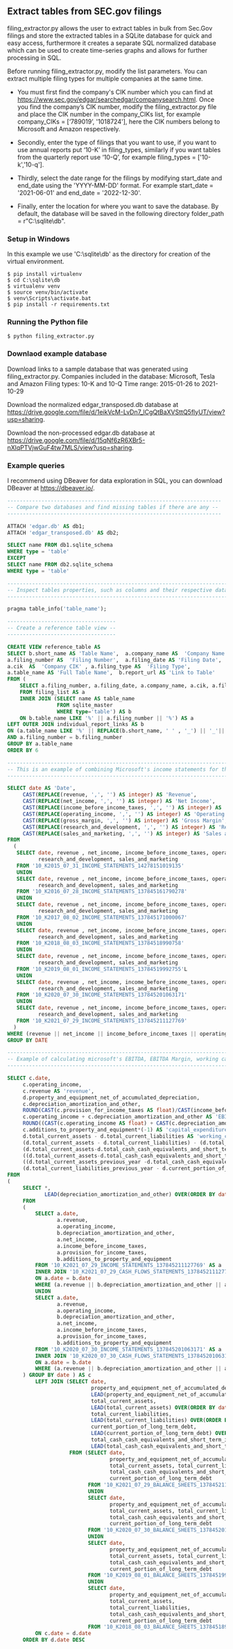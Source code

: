 ## Extract tables from SEC.gov filings

filing_extractor.py allows the user to extract tables in bulk from Sec.Gov filings and store the extracted tables in a SQLite database for quick and easy access, furthermore it creates a separate SQL normalized database which can be used to create time-series graphs and allows for further processing in SQL. 

Before running filing_extractor.py,  modify the list parameters. You can extract multiple filing types for multiple companies at the same time. 

- You must first find the company's CIK number which you can find at https://www.sec.gov/edgar/searchedgar/companysearch.html. Once you find the company’s CIK number, modify the filing_extractor.py file and place the CIK number in the company_CIKs list, for example company_CIKs = [‘789019’, '1018724'],  here the CIK numbers belong to Microsoft and Amazon respectively. 

- Secondly, enter the type of filings that you want to use, if you want to use annual reports  put  ‘10-K’ in filing_types, similarly if you want tables from the quarterly report use ‘10-Q’, for example filing_types = ['10-k','10-q'].

- Thirdly, select the date range for the filings by modifying start_date and end_date using the 'YYYY-MM-DD' format. For example start_date = '2021-06-01' and end_date = '2022-12-30'.
 
- Finally, enter the location for where you want to save the database. By default, the database will be saved in the following directory folder_path = r"C:\sqlite\db".

### Setup in Windows 

In this example we use 'C:\sqlite\db' as the directory for creation of the virtual environment. 

    $ pip install virtualenv
    $ cd C:\sqlite\db
    $ virtualenv venv
    $ source venv/bin/activate
    $ venv\Scripts\activate.bat
    $ pip install -r requirements.txt
    
### Running the Python file

    $ python filing_extractor.py
    
### Downlaod example database

Download links to a sample database that was generated using filing_extractor.py. 
Companies included in the database: Microsoft, Tesla and Amazon
Filing types: 10-K and 10-Q
Time range: 2015-01-26 to 2021-10-29

Download the normalized edgar_transposed.db database at https://drive.google.com/file/d/1eikVcM-LvDn7_lCgQtBaXVSttQ5flyUT/view?usp=sharing.

Download the non-processed edgar.db database at https://drive.google.com/file/d/15qNf6zR6XBr5-nXlqPTVjwGuF4tw7MLS/view?usp=sharing.
    
### Example queries

I recommend using DBeaver for data exploration in SQL, you can download DBeaver at https://dbeaver.io/.

  ```SQL
  ---------------------------------------------------------------------
  -- Compare two databases and find missing tables if there are any --
  ---------------------------------------------------------------------
  
ATTACH 'edgar.db' AS db1;
ATTACH 'edgar_transposed.db' AS db2;

SELECT name FROM db1.sqlite_schema
WHERE type = 'table'
EXCEPT
SELECT name FROM db2.sqlite_schema
WHERE type = 'table'

--------------------------------------------------------------------------------
-- Inspect tables properties, such as columns and their respective data types --
--------------------------------------------------------------------------------

pragma table_info('table_name');

-----------------------------------
-- Create a reference table view --
-----------------------------------

CREATE VIEW reference_table AS
SELECT b.short_name AS 'Table Name',  a.company_name AS  'Company Name' ,
a.filing_number AS  'Filing Number',  a.filing_date AS 'Filing Date',
a.cik  AS  'Company CIK' , a.filing_type AS  'Filing Type',
a.table_name AS 'Full Table Name',  b.report_url AS 'Link to Table'
FROM (
      SELECT a.filing_number, a.filing_date, a.company_name, a.cik, a.filing_type, b.table_name
      FROM filing_list AS a
      INNER JOIN (SELECT name AS table_name
                  FROM sqlite_master
                  WHERE type='table') AS b
      ON b.table_name LIKE '%' || a.filing_number || '%') AS a
LEFT OUTER JOIN individual_report_links AS b
ON (a.table_name LIKE '%' || REPLACE(b.short_name, ' ' , '_') || '_'||  b.filing_number|| '%')
AND a.filing_number = b.filing_number
GROUP BY a.table_name
ORDER BY 6

--------------------------------------------------------------------------------------------------------------------------------
-- This is an example of combining Microsoft's income statements for the past 9 years and converting data types (if necessary)--
--------------------------------------------------------------------------------------------------------------------------------

SELECT date AS 'Date',
       CAST(REPLACE(revenue, ',', '') AS integer) AS 'Revenue',
       CAST(REPLACE(net_income, ',', '') AS integer) AS 'Net Income',
       CAST(REPLACE(income_before_income_taxes, ',', '') AS integer) AS 'Income Before Income Taxes',
       CAST(REPLACE(operating_income, ',', '') AS integer) AS 'Operating Income',
       CAST(REPLACE(gross_margin, ',', '') AS integer) AS 'Gross Margin',
       CAST(REPLACE(research_and_development, ',', '') AS integer) AS 'Research and Development',
       CAST(REPLACE(sales_and_marketing, ',', '') AS integer) AS 'Sales and Marketing'
FROM
    (
     SELECT date, revenue , net_income, income_before_income_taxes, operating_income, gross_margin, 
            research_and_development, sales_and_marketing
     FROM '10_K2015_07_31_INCOME_STATEMENTS_14278151019135'
     UNION
     SELECT date, revenue , net_income, income_before_income_taxes, operating_income, gross_margin, 
            research_and_development, sales_and_marketing
     FROM '10_K2016_07_28_INCOME_STATEMENTS_137845161790278'
     UNION
     SELECT date, revenue , net_income, income_before_income_taxes, operating_income, gross_margin, 
            research_and_development, sales_and_marketing
     FROM '10_K2017_08_02_INCOME_STATEMENTS_137845171000067'
     UNION
     SELECT date, revenue , net_income, income_before_income_taxes, operating_income, gross_margin, 
            research_and_development, sales_and_marketing
     FROM '10_K2018_08_03_INCOME_STATEMENTS_13784518990758'
     UNION
     SELECT date, revenue , net_income, income_before_income_taxes, operating_income, gross_margin, 
            research_and_development, sales_and_marketing
     FROM '10_K2019_08_01_INCOME_STATEMENTS_13784519992755'L
     UNION
     SELECT date, revenue , net_income, income_before_income_taxes, operating_income, gross_margin, 
            research_and_development, sales_and_marketing
     FROM '10_K2020_07_30_INCOME_STATEMENTS_137845201063171'
     UNION
     SELECT date, revenue , net_income, income_before_income_taxes, operating_income, gross_margin,
            research_and_development, sales_and_marketing
     FROM '10_K2021_07_29_INCOME_STATEMENTS_137845211127769'
    )
WHERE (revenue || net_income || income_before_income_taxes || operating_income || gross_margin || research_and_development || sales_and_marketing ) IS NOT NULL
GROUP BY DATE

---------------------------------------------------------------------------------------------------------------
-- Example of calculating microsoft's EBITDA, EBITDA Margin, working capital, change in cash working capital --
---------------------------------------------------------------------------------------------------------------

SELECT c.date, 
       c.operating_income, 
       c.revenue AS 'revenue',
       d.property_and_equipment_net_of_accumulated_depreciation,
       c.depreciation_amortization_and_other,
       ROUND(CAST(c.provision_for_income_taxes AS float)/CAST(income_before_income_taxes AS float) * 100 ,2) AS 'annual_effective_tax_rate',
       c.operating_income + c.depreciation_amortization_and_other AS 'EBITDA',
       ROUND((CAST(c.operating_income AS float) + CAST(c.depreciation_amortization_and_other AS float))/CAST(c.revenue AS float),2) * 100 AS 'EBITDA_Margin ',
       c.additions_to_property_and_equipment*(-1) AS 'capital_expenditure',
       d.total_current_assets - d.total_current_liabilities AS 'working_capital',
       (d.total_current_assets - d.total_current_liabilities) - (d.total_current_assets_previous_year - d.total_current_liabilities_previous_year) AS 'change_in_working_capital',
       (d.total_current_assets-d.total_cash_cash_equivalents_and_short_term_investments) - (d.total_current_liabilities-current_portion_of_long_term_debt) AS 'non_cash_working_capital',
       ((d.total_current_assets-d.total_cash_cash_equivalents_and_short_term_investments) - (d.total_current_liabilities-current_portion_of_long_term_debt))-
       ((d.total_current_assets_previous_year -d.total_cash_cash_equivalents_and_short_term_investments_previous_year) - 
       (d.total_current_liabilities_previous_year - d.current_portion_of_long_term_debt_previous_year)) AS 'change_in_non_cash_working_capital'
FROM
(
       SELECT *,
              LEAD(depreciation_amortization_and_other) OVER(ORDER BY date DESC) AS 'depreciation_amortization_and_other_previous_year'
       FROM 
       (
           SELECT a.date, 
                  a.revenue,
                  a.operating_income, 
                  b.depreciation_amortization_and_other,
                  a.net_income, 
                  a.income_before_income_taxes,
                  a.provision_for_income_taxes,
                  b.additions_to_property_and_equipment
           FROM '10_K2021_07_29_INCOME_STATEMENTS_137845211127769' AS a
           INNER JOIN '10_K2021_07_29_CASH_FLOWS_STATEMENTS_137845211127769' AS b
           ON a.date = b.date
           WHERE (a.revenue || b.depreciation_amortization_and_other || a.operating_income) IS NOT NULL 
           UNION
           SELECT a.date, 
                  a.revenue,
                  a.operating_income, 
                  b.depreciation_amortization_and_other,
                  a.net_income,
                  a.income_before_income_taxes,
                  a.provision_for_income_taxes,
                  b.additions_to_property_and_equipment
           FROM '10_K2020_07_30_INCOME_STATEMENTS_137845201063171' AS a
           INNER JOIN '10_K2020_07_30_CASH_FLOWS_STATEMENTS_137845201063171' AS b
           ON a.date = b.date
           WHERE (a.revenue || b.depreciation_amortization_and_other || a.operating_income) IS NOT NULL
       ) GROUP BY date ) AS c
           LEFT JOIN (SELECT date,     
                             property_and_equipment_net_of_accumulated_depreciation,
                             LEAD(property_and_equipment_net_of_accumulated_depreciation) OVER(ORDER BY date DESC) AS 'property_and_equipment_net_of_accumulated_depreciation_previous_year',
                             total_current_assets, 
                             LEAD(total_current_assets) OVER(ORDER BY date DESC) AS 'total_current_assets_previous_year',
                             total_current_liabilities,
                             LEAD(total_current_liabilities) OVER(ORDER BY date DESC) AS 'total_current_liabilities_previous_year',
                             current_portion_of_long_term_debt, 
                             LEAD(current_portion_of_long_term_debt) OVER(ORDER BY date DESC) AS 'current_portion_of_long_term_debt_previous_year',
                             total_cash_cash_equivalents_and_short_term_investments,
                             LEAD(total_cash_cash_equivalents_and_short_term_investments) OVER(ORDER BY date DESC) AS 'total_cash_cash_equivalents_and_short_term_investments_previous_year'                
                      FROM (SELECT date, 
                                   property_and_equipment_net_of_accumulated_depreciation_of_51_351_and_43_197 AS 'property_and_equipment_net_of_accumulated_depreciation', 
                                   total_current_assets, total_current_liabilities, 
                                   total_cash_cash_equivalents_and_short_term_investments, 
                                   current_portion_of_long_term_debt
                            FROM '10_K2021_07_29_BALANCE_SHEETS_137845211127769' 
                            UNION
                            SELECT date, 
                                   property_and_equipment_net_of_accumulated_depreciation_of_43_197_and_35_330 AS 'property_and_equipment_net_of_accumulated_depreciation', 
                                   total_current_assets, total_current_liabilities, 
                                   total_cash_cash_equivalents_and_short_term_investments, 
                                   current_portion_of_long_term_debt
                            FROM '10_K2020_07_30_BALANCE_SHEETS_137845201063171'
                            UNION 
                            SELECT date, 
                                   property_and_equipment_net_of_accumulated_depreciation_of_35_330_and_29_223 AS 'property_and_equipment_net_of_accumulated_depreciation', 
                                   total_current_assets, total_current_liabilities, 
                                   total_cash_cash_equivalents_and_short_term_investments, 
                                   current_portion_of_long_term_debt
                            FROM '10_K2019_08_01_BALANCE_SHEETS_13784519992755' 
                            UNION 
                            SELECT date, 
                                   property_and_equipment_net_of_accumulated_depreciation_of_29_223_and_24_179 AS 'property_and_equipment_net_of_accumulated_depreciation',
                                   total_current_assets, 
                                   total_current_liabilities, 
                                   total_cash_cash_equivalents_and_short_term_investments, 
                                   current_portion_of_long_term_debt
                            FROM '10_K2018_08_03_BALANCE_SHEETS_13784518990758' )) AS d
           ON c.date = d.date
       ORDER BY d.date DESC
  ```
